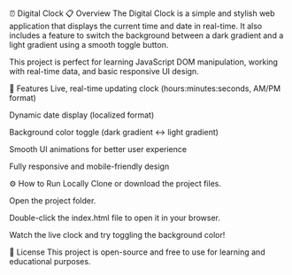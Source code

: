 ⏰ Digital Clock
📋 Overview
The Digital Clock is a simple and stylish web application that displays the current time and date in real-time.
It also includes a feature to switch the background between a dark gradient and a light gradient using a smooth toggle button.

This project is perfect for learning JavaScript DOM manipulation, working with real-time data, and basic responsive UI design.

🚀 Features
Live, real-time updating clock (hours:minutes:seconds, AM/PM format)

Dynamic date display (localized format)

Background color toggle (dark gradient ↔️ light gradient)

Smooth UI animations for better user experience

Fully responsive and mobile-friendly design

⚙️ How to Run Locally
Clone or download the project files.

Open the project folder.

Double-click the index.html file to open it in your browser.

Watch the live clock and try toggling the background color!

📜 License
This project is open-source and free to use for learning and educational purposes.

